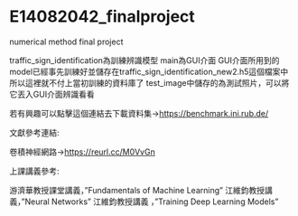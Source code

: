# E14082042_finalproject
numerical method final project

traffic_sign_identification為訓練辨識模型
main為GUI介面
GUI介面所用到的model已經事先訓練好並儲存在traffic_sign_identification_new2.h5這個檔案中
所以這裡就不付上當初訓練的資料庫了
test_image中儲存的為測試照片，可以將它丟入GUI介面辨識看看

若有興趣可以點擊這個連結去下載資料集→https://benchmark.ini.rub.de/

文獻參考連結:

卷積神經網路→https://reurl.cc/M0VvGn

上課講義參考:

游濟華教授課堂講義，”Fundamentals of Machine Learning”
江維鈞教授講義，”Neural Networks”
江維鈞教授講義 ，”Training Deep Learning Models”
